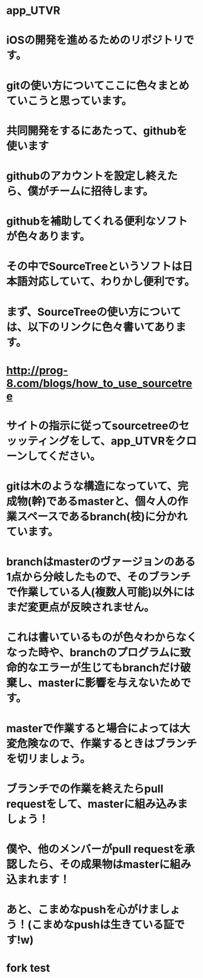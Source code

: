 # app_UTVR
# iOSの開発を進めるためのリポジトリです。
# gitの使い方についてここに色々まとめていこうと思っています。
#
# 共同開発をするにあたって、githubを使います
# githubのアカウントを設定し終えたら、僕がチームに招待します。
# 
# 
# githubを補助してくれる便利なソフトが色々あります。
# その中でSourceTreeというソフトは日本語対応していて、わりかし便利です。
#
# まず、SourceTreeの使い方については、以下のリンクに色々書いてあります。
# http://prog-8.com/blogs/how_to_use_sourcetree
# サイトの指示に従ってsourcetreeのセッッティングをして、app_UTVRをクローンしてください。
#
# gitは木のような構造になっていて、完成物(幹)であるmasterと、個々人の作業スペースであるbranch(枝)に分かれています。
# branchはmasterのヴァージョンのある1点から分岐したもので、そのブランチで作業している人(複数人可能)以外にはまだ変更点が反映されません。
# これは書いているものが色々わからなくなった時や、branchのプログラムに致命的なエラーが生じてもbranchだけ破棄し、masterに影響を与えないためです。
# masterで作業すると場合によっては大変危険なので、作業するときはブランチを切リましょう。
# ブランチでの作業を終えたらpull requestをして、masterに組み込みましょう！
# 僕や、他のメンバーがpull requestを承認したら、その成果物はmasterに組み込まれます！
#
# あと、こまめなpushを心がけましょう！(こまめなpushは生きている証です!w)
#
# fork test
#
#
#
#

